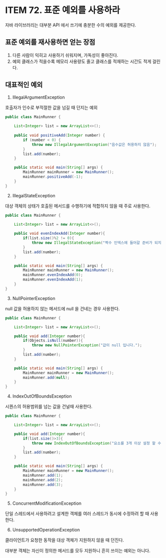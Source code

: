 # ITEM 72. 표준 예외를 사용하라 

자바 라이브러리는 대부분 API 에서 쓰기에 충분한 수의 예외를 제공한다.

## 표준 예외를 재사용하면 얻는 장점

1. 다른 사람이 익히고 사용하기 쉬워지며, 가독성이 좋아진다.
2. 예외 클래스가 적을수록 메모리 사용량도 줄고 클래스를 적재하는 시간도 적게 걸린다.

## 대표적인 예외

1. IllegalArgumentException 

호출자가 인수로 부적절한 값을 넘길 때 던지는 예외

```java
public class MainRunner {
  
    List<Integer> list = new ArrayList<>();
  
    public void positiveAdd(Integer number) {
        if (number < 0) {
            throw new IllegalArgumentException("음수값은 허용하지 않음");
        }
        list.add(number);
    }

    public static void main(String[] args) {
        MainRunner mainRunner = new MainRunner();
        mainRunner.positiveAdd(-1);
    }
}
```

2. IllegalStateException

대상 객체의 상태가 호출된 메서드를 수행하기에 적합하지 않을 때 주로 사용한다.

```java
public class MainRunner {

    List<Integer> list = new ArrayList<>();
    
    public void evenIndexAdd(Integer number){
        if(list.size()%2 != 0){
            throw new IllegalStateException("짝수 인덱스에 들어갈 준비가 되지 않음");
        }
        list.add(number);
    }

    public static void main(String[] args) {
        MainRunner mainRunner = new MainRunner();
        mainRunner.evenIndexAdd(0);
        mainRunner.evenIndexAdd(1);
    }
}
```

3. NullPointerException

null 값을 허용하지 않는 메서드에 null 을 건네는 경우 사용한다.

```java
public class MainRunner {

    List<Integer> list = new ArrayList<>();

    public void add(Integer number){
        if(Objects.isNull(number)){
            throw new NullPointerException("값이 null 입니다.");
        }
        list.add(number);
    }

    public static void main(String[] args) {
        MainRunner mainRunner = new MainRunner();
        mainRunner.add(null);
    }
}
```


4. IndexOutOfBoundsException

시퀀스의 허용범위를 넘는 값을 건널때 사용한다.

```java
public class MainRunner {

    List<Integer> list = new ArrayList<>();

    public void add(Integer number){
        if(list.size()>3){
            throw new IndexOutOfBoundsException("요소를 3개 이상 설정 할 수 없습니다.");
        }
        list.add(number);
    }

    public static void main(String[] args) {
        MainRunner mainRunner = new MainRunner();
        mainRunner.add(1);
        mainRunner.add(2);
        mainRunner.add(3);
    }
}
```

5. ConcurrentModificationException

단일 스레드에서 사용하려고 설계한 객체를 여러 스레드가 동시에 수정하려 할 때 사용한다. 

6. UnsupportedOperationException

클라이언트가 요청한 동작을 대상 객체가 지원하지 않을 때 던진다.

대부분 객체는 자신이 정의한 메서드를 모두 지원하니 흔히 쓰이는 예외는 아니다.


